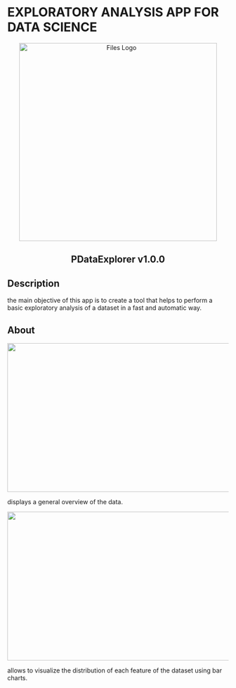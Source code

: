 # EXPLORATORY ANALYSIS APP FOR DATA SCIENCE 

<p align="center">
  <img alt="Files Logo" src="https://user-images.githubusercontent.com/34092193/221973901-36db79cb-065d-4ae8-bb0b-0940635aa777.png" width="450" />
  <h2 align="center">PDataExplorer v1.0.0</h2>
</p>

## Description
the main objective of this app is to create a tool that helps to perform a basic exploratory analysis of a dataset in a fast and automatic way.

## About
<img src="https://user-images.githubusercontent.com/34092193/221970626-670bd870-f822-453e-9b00-e4b1e91cddea.gif" width="600" height="338"/>

displays a general overview of the data.

<img src="https://user-images.githubusercontent.com/34092193/221972355-eeffb6d4-0b60-4ae0-857c-21da69f67577.gif" width="600" height="338"/>

allows to visualize the distribution of each feature of the dataset using bar charts.

